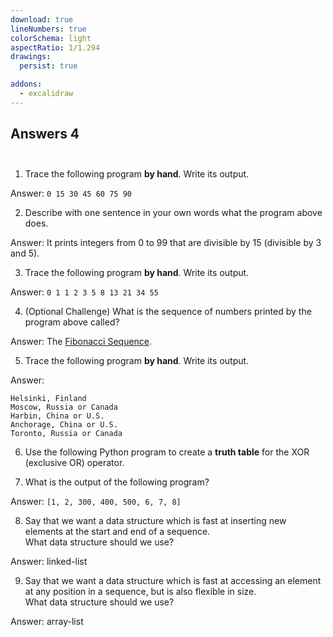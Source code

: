```yaml
---
download: true
lineNumbers: true
colorSchema: light
aspectRatio: 1/1.294
drawings:
  persist: true

addons:
  - excalidraw
---
```


## <div text-center>Answers 4</div><br>

1. Trace the following program **by hand**. Write its output.

Answer: `0 15 30 45 60 75 90`

2. Describe with one sentence in your own words what the program above does.

Answer: It prints integers from 0 to 99 that are divisible by 15 (divisible by 3 and 5).

3. Trace the following program **by hand**. Write its output.

Answer: `0 1 1 2 3 5 8 13 21 34 55`

4. (Optional Challenge) What is the sequence of numbers printed by the program above called?

Answer: The [Fibonacci Sequence](https://en.wikipedia.org/wiki/Fibonacci_sequence).

5. Trace the following program **by hand**. Write its output.

Answer:
```
Helsinki, Finland
Moscow, Russia or Canada
Harbin, China or U.S.
Anchorage, China or U.S.
Toronto, Russia or Canada
```

6. Use the following Python program to create a **truth table** for the XOR (exclusive OR) operator.

<Excalidraw drawFilePath="/xor.excalidraw.json" />

7. What is the output of the following program?

Answer: `[1, 2, 300, 400, 500, 6, 7, 8]`

8. Say that we want a data structure which is fast at inserting new elements at the start and end of a sequence.  
What data structure should we use?

Answer: linked-list

9. Say that we want a data structure which is fast at accessing an element at any position in a sequence, but is also flexible in size.  
What data structure should we use?

Answer: array-list
